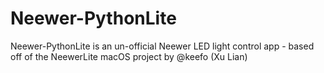# Neewer-PythonLite
 Neewer-PythonLite is an un-official Neewer LED light control app - based off of the NeewerLite macOS project by @keefo (Xu Lian)
